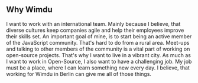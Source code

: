 ## Why Wimdu

I want to work with an international team. Mainly because I believe, that diverse cultures keep companies agile and help their employees improve their skills set. An important goal of mine, is to start being an active member of the JavaScript community. That's hard to do from a rural area. Meet-ups and talking to other members of the community is a vital part of working on open-source projects. That's why I want to live in a vibrant city. As much as I want to work in Open-Source, I also want to have a challenging job. My job must be a place, where I can learn something new every day. I believe, that working for Wimdu in Berlin can give me all of those things.


